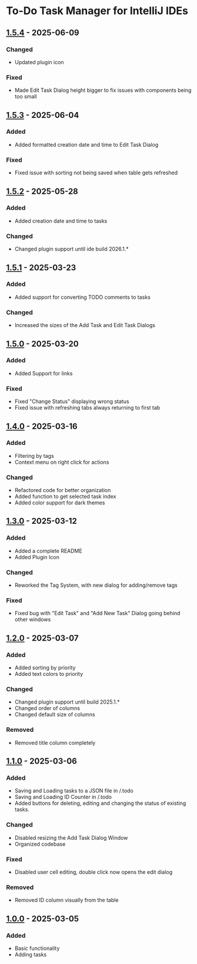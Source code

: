 # To-Do Task Manager for IntelliJ IDEs

## [1.5.4] - 2025-06-09

### Changed

- Updated plugin icon

### Fixed

- Made Edit Task Dialog height bigger to fix issues with components being too small

## [1.5.3] - 2025-06-04

### Added

- Added formatted creation date and time to Edit Task Dialog

### Fixed

- Fixed issue with sorting not being saved when table gets refreshed

## [1.5.2] - 2025-05-28

### Added

- Added creation date and time to tasks

### Changed

- Changed plugin support until ide build 2026.1.*

## [1.5.1] - 2025-03-23

### Added

- Added support for converting TODO comments to tasks

### Changed

- Increased the sizes of the Add Task and Edit Task Dialogs

## [1.5.0] - 2025-03-20

### Added

- Added Support for links

### Fixed

- Fixed "Change Status" displaying wrong status
- Fixed issue with refreshing tabs always returning to first tab

## [1.4.0] - 2025-03-16

### Added

- Filtering by tags
- Context menu on right click for actions

### Changed

- Refactored code for better organization
- Added function to get selected task index
- Added color support for dark themes

## [1.3.0] - 2025-03-12

### Added

- Added a complete README
- Added Plugin Icon

### Changed

- Reworked the Tag System, with new dialog for adding/remove tags

### Fixed

- Fixed bug with "Edit Task" and "Add New Task" Dialog going behind other windows

## [1.2.0] - 2025-03-07

### Added

- Added sorting by priority
- Added text colors to priority

### Changed

- Changed plugin support until build 2025.1.*
- Changed order of columns
- Changed default size of columns

### Removed

- Removed title column completely

## [1.1.0] - 2025-03-06

### Added

- Saving and Loading tasks to a JSON file in /.todo
- Saving and Loading ID Counter in /.todo
- Added buttons for deleting, editing and changing the status of existing tasks.

### Changed

- Disabled resizing the Add Task Dialog Window
- Organized codebase

### Fixed

- Disabled user cell editing, double click now opens the edit dialog

### Removed

- Removed ID column visually from the table

## [1.0.0] - 2025-03-05

### Added

- Basic functionality
- Adding tasks

[1.5.4]: https://github.com/markbakos/intellij-todo-now/
[1.5.2]: https://github.com/markbakos/intellij-todo-now/
[1.5.3]: https://github.com/markbakos/intellij-todo-now/
[1.5.2]: https://github.com/markbakos/intellij-todo-now/
[1.5.1]: https://github.com/markbakos/intellij-todo-now/
[1.5.0]: https://github.com/markbakos/intellij-todo-now/
[1.4.0]: https://github.com/markbakos/intellij-todo-now/
[1.3.0]: https://github.com/markbakos/intellij-todo-now/
[1.2.0]: https://github.com/markbakos/intellij-todo-now/
[1.1.0]: https://github.com/markbakos/intellij-todo-now/
[1.0.0]: https://github.com/markbakos/intellij-todo-now/